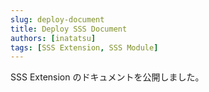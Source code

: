 ```yaml
---
slug: deploy-document
title: Deploy SSS Document
authors: [inatatsu]
tags: [SSS Extension, SSS Module]
---
```


SSS Extension のドキュメントを公開しました。
